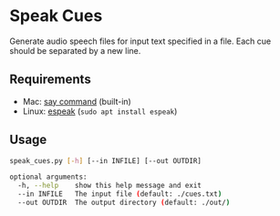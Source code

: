 # Speak Cues

Generate audio speech files for input text specified in a file. Each cue should
be separated by a new line.

## Requirements

- Mac: [say command](https://ss64.com/osx/say.html) (built-in)
- Linux: [espeak](http://espeak.sourceforge.net/) (`sudo apt install espeak`)

## Usage

```bash
speak_cues.py [-h] [--in INFILE] [--out OUTDIR]

optional arguments:
  -h, --help    show this help message and exit
  --in INFILE   The input file (default: ./cues.txt)
  --out OUTDIR  The output directory (default: ./out/)
```

